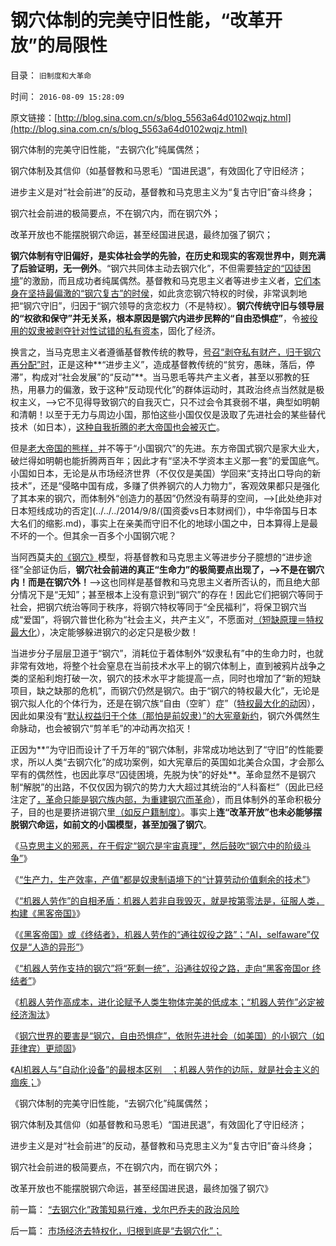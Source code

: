 # 钢穴体制的完美守旧性能，“改革开放”的局限性

目录： `旧制度和大革命` 

时间： `2016-08-09 15:28:09` 

原文链接：[http://blog.sina.com.cn/s/blog_5563a64d0102wqjz.html](http://blog.sina.com.cn/s/blog_5563a64d0102wqjz.html)

钢穴体制的完美守旧性能，“去钢穴化”纯属偶然；

钢穴体制及其信仰（如基督教和马恩毛）“国进民退”，有效固化了守旧经济；

进步主义是对“社会前进”的反动，基督教和马克思主义为“复古守旧”奋斗终身；

钢穴社会前进的极简要点，不在钢穴内，而在钢穴外；

改革开放也不能摆脱钢穴命运，甚至经国进民退，最终加强了钢穴；

**钢穴体制有守旧偏好，是实体社会学的先验，在历史和现实的客观世界中，则充满了后验证明，无一例外**。“钢穴共同体主动去钢穴化”，不但需要[特定的“囚徒困境](../../../2016/8/2/钢穴世界“外源性侵略基因＝短缺原理＋公有制固化”，去钢穴化的囚徒效应.md)”的激励，而且成功者纯属偶然。基督教和马克思主义者等进步主义者，[它们本身在坚持最偏激的“钢穴复古”的时侯](../../../2016/7/18/《银河帝国》述说“基督教的价值观和理想社会”及其错误；.md)，如此贪恋钢穴特权的时侯，非常讽刺地把“钢穴守旧”，归因于“钢穴领导的贪恋权力（不是特权）。**钢穴传统守旧与领导层的“权欲和保守”并无关系，根本原因是钢穴内进步民粹的“自由恐惧症”**，令[被役用的奴隶被剥夺针对性试错的私有资本](../../../2009/11/28/人类科学探索历程的经济学视角.md)，固化了经济。

换言之，当马克思主义者遵循基督教传统的教导，[号召“剥夺私有财产，归于钢穴再分配”时](../../../2008/7/26/什么是生产的价值？揭示《资本论》的关键性错误.md)，正是这种**“进步主义”，造成基督教传统的“贫穷，愚昧，落后，停滞”，构成对“社会发展”的“反动”**。当马恩毛等共产主义者，甚至以邪教的狂热，用暴力的偏激，致于这种“反动现代化”的群体运动时，其政治终点当然就是极权主义，——>它不见得导致钢穴的自我灭亡，只不过会令其衰弱不堪，典型如明朝和清朝！以至于无力与周边小国，那怕这些小国仅仅是汲取了先进社会的某些替代技术（如日本），[这种自我折腾的老大帝国也会被灭亡](../../../2015/9/16/反思甲午，中国鹰派几乎灭亡了中国.md)。

但是[老大帝国的熊样，](../../../2014/9/25/甲午惨败中的替罪羊，掩盖了中华帝国传统文化的缺陷.md)并不等于“小国钢穴”的先进。东方帝国式钢穴是家大业大，破烂得如明朝也能折腾两百年；因此才有“坚决不学资本主义那一套”的爱国底气。小国如日本，无论是从市场经济世界（不仅仅是美国）学回来“支持出口导向的新技术”，还是“侵略中国有成，多赚了供养钢穴的人力物力”，客观效果都只是强化了其本来的钢穴，而体制外“创造力的基因”仍然没有萌芽的空间，——>[此处绝非对日本短线成功的否定](../../../2014/9/8/(国资委vs日本财阀们），中华帝国与日本大名们的缩影.md)，事实上在亲美而守旧不化的地球小国之中，日本算得上是最不坏的一个。但其余一百多个小国钢穴呢？

当阿西莫夫[的《钢穴》](../../../2016/7/18/《银河帝国》述说“基督教的价值观和理想社会”及其错误；.md)模型，将基督教和马克思主义等进步分子臆想的“进步途径”全部证伪后，**钢穴社会前进的真正“生命力”的极简要点出现了，——>不是在钢穴内！而是在钢穴外！**——>这也同样是基督教和马克思主义者所否认的，而且绝大部分情况下是“无知”；甚至根本上没有意识到“钢穴”的存在！因此它们把钢穴等同于社会，把钢穴统治等同于秩序，将钢穴特权等同于“全民福利”，将保卫钢穴当成“爱国”，将钢穴普世化称为“社会主义，共产主义”，不愿面对[（短缺原理＝特权最大化](../../../2009/8/3/特权负担最大化定律城乡人口比例约束显而易见.md)），决定能够躲进钢穴的必定只是极少数！

当进步分子层层卫道于“钢穴”，消耗位于着体制外“奴隶私有”中的生命力时，也就非常有效地，将整个社会窒息在当前技术水平上的钢穴体制上，直到被鸦片战争之类的坚船利炮打破一次，钢穴的技术水平才能提高一点，同时也增加了“新的短缺项目，缺之缺那的危机”，而钢穴仍然是钢穴。由于“钢穴的特权最大化”，无论是钢穴拟人化的个体行为，还是在钢穴族“自由（空旷）症”（[特权最大化的动](../../../2009/7/30/黄宗羲定律之体制内特权对国民利益的侵蚀.md)因），因此如果没有“[默认权益归于个体（那怕是前奴隶）”的大宪章新约](../../../2015/3/6/关键性的“人权断言：默认权益归于个体”.md)，钢穴外偶然生命脉动，也会被钢穴“剪羊毛”的冲动再次掐灭！

正因为**“为守旧而设计了千万年的”钢穴体制，非常成功地达到了“守旧”的性能要求，所以人类“去钢穴化”的成功案例，如大宪章后的英国如北美合众国，才会那么罕有的偶然性，也因此享尽“囚徒困境，先脱为快”的好处**。革命显然不是钢穴制“解脱”的出路，不仅仅因为钢穴的势力大大超过其统治的“人科畜栏”（因此已经注定了[，革命只能是钢穴族内部，为重建钢穴而革命](../../../2016/7/22/阿西莫夫“钢穴，大城”，形象解读《旧制度和大革命》.md)），而且体制外的革命积极分子，目的也是要挤进钢穴里[（如反户籍制度）](../../../2009/1/5/农业人口城市化原动力和户籍制度必要性.md)。事实上**连“改革开放”也未必能够摆脱钢穴命运，如前文的小国模型，甚至加强了钢穴**。

《[马克思主义的邪恶，在于假定“钢穴是宇宙真理”，然后鼓吹“钢穴中的阶级斗争”](../../../2016/8/3/市场经济去特权化，归根到底是“去钢穴化”；.md)》

《[“生产力，生产效率，产值”都是奴隶制语境下的“计算劳动价值剩余的技术”](../../../2016/8/3/“生产力，生产效率”是奴隶制观念，全人类通往“病毒化”之路.md)》

《[“机器人劳作”的自相矛盾：机器人若非自我毁灭，就是按第零法是，征服人类，构建《黑客帝国》](../../../2016/8/3/“机器人劳作”的自相矛盾,奴隶制食利成本不可能内敛.md)》

《[《黑客帝国》或《终结者》，机器人劳作的“通往奴役之路”；“AI，selfaware”仅仅是“人造的异形”](../../../2016/8/3/《黑客帝国》或《终结者》！机器人劳作的“通往奴役之路”；.md)》

《[“机器人劳作支持的钢穴”将“死剩一统”，沿通往奴役之路，走向“黑客帝国or
终结者”](../../../2016/8/8/机器人劳作的地狱进程，完全符合《通往奴役之路》.md)》

《[机器人劳作高成本，进化论赋予人类生物体完美的低成本；“机器人劳作”必定被经济淘汰](http://%E3%80%8A%E4%B8%AD%E5%8D%8E%E5%B8%9D%E5%9B%BD%E5%8F%A4%E5%9F%83%E5%8F%8A%E7%AD%89%E2%80%9C%E5%81%9C%E6%BB%9E%E8%80%8C%E8%90%BD%E5%90%8E%E2%80%9D%E7%9A%84%E5%8E%9F%E5%9B%A0%EF%BC%9A%E6%AD%BB%E5%89%A9%E4%B8%80%E4%BD%93%E7%9A%84%E5%B8%9D%E5%9B%BD%EF%BC%8C%E5%89%8A%E5%BC%B1%E4%BA%86%E9%92%A2%E7%A9%B4%E9%97%B4%E7%9A%84%E5%9B%9A%E5%BE%92%E6%95%88%E5%BA%94%EF%BC%9B%E3%80%8B/)》

《[钢穴世界的要害是“钢穴，自由恐惧症”，依附先进社会（如美国）的小钢穴（如菲律宾）更顽固](http://blog.sina.com.cn/s/blog_5563a64d0102wqcz.html)》

《[AI机器人与“自动化设备”的最根本区别　；机器人劳作的边际，就是社会主义的痼疾；](../../../2016/8/8/机器人劳作的边际，就是社会主义的痼疾，《黑客帝国》不可避免.md)》

《钢穴体制的完美守旧性能，“去钢穴化”纯属偶然；

钢穴体制及其信仰（如基督教和马恩毛）“国进民退”，有效固化了守旧经济；

进步主义是对“社会前进”的反动，基督教和马克思主义为“复古守旧”奋斗终身；

钢穴社会前进的极简要点，不在钢穴内，而在钢穴外；

改革开放也不能摆脱钢穴命运，甚至经国进民退，最终加强了钢穴》

前一篇： [“去钢穴化”政策知易行难，戈尔巴乔夫的政治风险](../../../2016/8/9/“去钢穴化”政策知易行难，戈尔巴乔夫的政治风险.md)

后一篇： [市场经济去特权化，归根到底是“去钢穴化”；](../../../2016/8/3/市场经济去特权化，归根到底是“去钢穴化”；.md)

